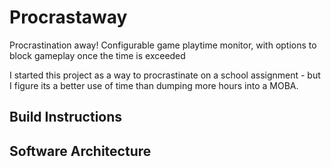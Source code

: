 # Procrastaway
Procrastination away! Configurable game playtime monitor, with options to block gameplay once the time is exceeded

I started this project as a way to procrastinate on a school assignment - but I figure its a better use of time than dumping more hours into a MOBA.

## Build Instructions

## Software Architecture

